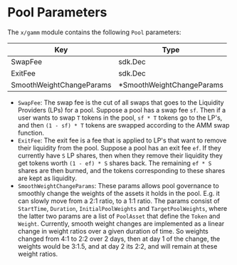 <!--
order: 2
-->

# Pool Parameters

The `x/gamm` module contains the following `Pool` parameters:

| Key                      | Type                      |
|--------------------------|---------------------------|
| SwapFee                  | sdk.Dec                   |
| ExitFee                  | sdk.Dec                   |
| SmoothWeightChangeParams | *SmoothWeightChangeParams |

- `SwapFee`: The swap fee is the cut of all swaps that goes to the Liquidity
  Providers (LPs) for a pool. Suppose a pool has a swap fee `sf`. Then if a user
  wants to swap `T` tokens in the pool, `sf * T` tokens go to the LP's, and then
  `(1 - sf) * T` tokens are swapped according to the AMM swap function.
- `ExitFee`: The exit fee is a fee that is applied to LP's that want to remove
  their liquidity from the pool. Suppose a pool has an exit fee `ef`. If they
  currently have `S` LP shares, then when they remove their liquidity they get
  tokens worth `(1 - ef) * S` shares back. The remaining `ef * S` shares are
  then burned, and the tokens corresponding to these shares are kept as liquidity.
- `SmoothWeightChangeParams`: These params allows pool governance to smoothly
  change the weights of the assets it holds in the pool. E.g. it can slowly move
  from a 2:1 ratio, to a 1:1 ratio. The params consist of `StartTime`, `Duration`,
  `InitialPoolWeights` and `TargetPoolWeights`, where the latter two params are
  a list of `PoolAsset` that define the `Token` and `Weight`. Currently, smooth
  weight changes are implemented as a linear change in weight ratios over a given
  duration of time. So weights changed from 4:1 to 2:2 over 2 days, then at day
  1 of the change, the weights would be 3:1.5, and at day 2 its 2:2, and will
  remain at these weight ratios.
